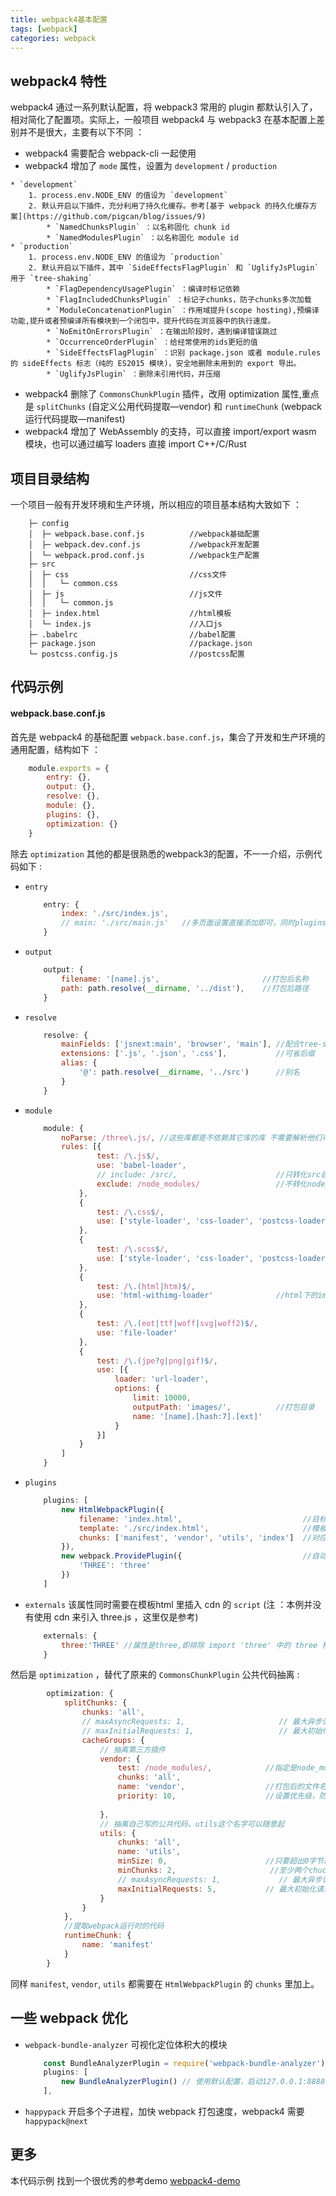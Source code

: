 ```yaml
---
title: webpack4基本配置
tags: [webpack]
categories: webpack
---
```

## webpack4 特性
webpack4 通过一系列默认配置，将 webpack3 常用的 plugin 都默认引入了，相对简化了配置项。实际上，一般项目 webpack4 与 webpack3 在基本配置上差别并不是很大，主要有以下不同 ：
* webpack4 需要配合 webpack-cli 一起使用
* webpack4 增加了 `mode` 属性，设置为 `development` / `production`
<!--more-->
    * `development`
        1. process.env.NODE_ENV 的值设为 `development`
        2. 默认开启以下插件，充分利用了持久化缓存。参考[基于 webpack 的持久化缓存方案](https://github.com/pigcan/blog/issues/9)
            * `NamedChunksPlugin` ：以名称固化 chunk id
            * `NamedModulesPlugin` ：以名称固化 module id
    * `production`
        1. process.env.NODE_ENV 的值设为 `production`
        2. 默认开启以下插件，其中 `SideEffectsFlagPlugin` 和 `UglifyJsPlugin` 用于 `tree-shaking`
            * `FlagDependencyUsagePlugin` ：编译时标记依赖
            * `FlagIncludedChunksPlugin` ：标记子chunks，防子chunks多次加载
            * `ModuleConcatenationPlugin` ：作用域提升(scope hosting),预编译功能,提升或者预编译所有模块到一个闭包中，提升代码在浏览器中的执行速度。
            * `NoEmitOnErrorsPlugin` ：在输出阶段时，遇到编译错误跳过
            * `OccurrenceOrderPlugin` ：给经常使用的ids更短的值
            * `SideEffectsFlagPlugin` ：识别 package.json 或者 module.rules 的 sideEffects 标志（纯的 ES2015 模块)，安全地删除未用到的 export 导出。
            * `UglifyJsPlugin` ：删除未引用代码，并压缩
* webpack4 删除了 `CommonsChunkPlugin` 插件，改用 optimization 属性,重点是 `splitChunks` (自定义公用代码提取—vendor) 和 `runtimeChunk` (webpack运行代码提取—manifest)
* webpack4 增加了 WebAssembly 的支持，可以直接 import/export wasm 模块，也可以通过编写 loaders 直接 import C++/C/Rust

## 项目目录结构
一个项目一般有开发环境和生产环境，所以相应的项目基本结构大致如下 ： 
```
    ├─ config
    │  ├─ webpack.base.conf.js          //webpack基础配置
    │  ├─ webpack.dev.conf.js           //webpack开发配置
    │  └─ webpack.prod.conf.js          //webpack生产配置
    ├─ src
    │  ├─ css                           //css文件
    │  │   └─ common.css 
    │  ├─ js                            //js文件
    │  │   └─ common.js 
    │  ├─ index.html                    //html模板
    │  └─ index.js                      //入口js
    ├─ .babelrc                         //babel配置
    ├─ package.json                     //package.json
    └─ postcss.config.js                //postcss配置
```

## 代码示例
#### webpack.base.conf.js
首先是 webpack4 的基础配置 `webpack.base.conf.js`，集合了开发和生产环境的通用配置，结构如下 ：
```javascript
    module.exports = {
        entry: {},
        output: {},
        resolve: {},
        module: {},
        plugins: {},
        optimization: {}
    }
```
除去 `optimization` 其他的都是很熟悉的webpack3的配置，不一一介绍，示例代码如下 :
* `entry`
    ```javascript
        entry: {
            index: './src/index.js',
            // main: './src/main.js'   //多页面设置直接添加即可，同时plugins需要加上一个新的HtmlWebpackPlugin
        }
    ```
* `output`
    ```javascript
        output: {
            filename: '[name].js',                       //打包后名称
            path: path.resolve(__dirname, '../dist'),    //打包后路径
        }
    ```
* `resolve`
    ```javascript
        resolve: {
            mainFields: ['jsnext:main', 'browser', 'main'], //配合tree-shaking，优先使用es6模块化入口（import）
            extensions: ['.js', '.json', '.css'],           //可省后缀
            alias: {
                '@': path.resolve(__dirname, '../src')      //别名
            }
        }
    ```
* `module`
    ```javascript
        module: {
            noParse: /three\.js/, //这些库都是不依赖其它库的库 不需要解析他们可以加快编译速度
            rules: [{
                    test: /\.js$/,
                    use: 'babel-loader',
                    // include: /src/,                      //只转化src目录下js
                    exclude: /node_modules/                 //不转化node_modules目录下js
                },
                {
                    test: /\.css$/,
                    use: ['style-loader', 'css-loader', 'postcss-loader']
                },
                {
                    test: /\.scss$/,
                    use: ['style-loader', 'css-loader', 'postcss-loader', 'sass-loader']
                },
                {
                    test: /\.(html|htm)$/,
                    use: 'html-withimg-loader'              //html下的img路径
                },
                {
                    test: /\.(eot|ttf|woff|svg|woff2)$/,
                    use: 'file-loader'
                },
                {
                    test: /\.(jpe?g|png|gif)$/,
                    use: [{
                        loader: 'url-loader',
                        options: {
                            limit: 10000,
                            outputPath: 'images/',          //打包目录
                            name: '[name].[hash:7].[ext]'
                        }
                    }]
                }
            ]
        }
    ```
* `plugins`
    ```javascript
        plugins: [
            new HtmlWebpackPlugin({
                filename: 'index.html',                           //目标文件
                template: './src/index.html',                     //模板文件
                chunks: ['manifest', 'vendor', 'utils', 'index']  //对应关系，index.js对应的是index.html
            }),
            new webpack.ProvidePlugin({                           //自动加载模块，而不必到处 import 或 require
                'THREE': 'three'
            })
        ]
    ```
* `externals` 该属性同时需要在模板html 里插入 cdn 的 `script` (注 ：本例并没有使用 cdn 来引入 three.js ，这里仅是参考)
    ```javascript
        externals: {
            three:'THREE' //属性是three,即排除 import 'three' 中的 three 模块，'THREE'则用于检索一个全局 THREE 变量
        }
    ```
然后是 `optimization` ，替代了原来的 `CommonsChunkPlugin` 公共代码抽离 :
```javascript
        optimization: {
            splitChunks: {
                chunks: 'all',
                // maxAsyncRequests: 1,                     // 最大异步请求数， 默认1
                // maxInitialRequests: 1,                   // 最大初始化请求书，默认1
                cacheGroups: {
                    // 抽离第三方插件
                    vendor: {
                        test: /node_modules/,            //指定是node_modules下的第三方包
                        chunks: 'all',
                        name: 'vendor',                  //打包后的文件名，任意命名
                        priority: 10,                    //设置优先级，防止和自定义公共代码提取时被覆盖，不进行打包
                        
                    },
                    // 抽离自己写的公共代码，utils这个名字可以随意起
                    utils: {
                        chunks: 'all',
                        name: 'utils',
                        minSize: 0,                      //只要超出0字节就生成一个新包
                        minChunks: 2,                     //至少两个chucks用到
                        // maxAsyncRequests: 1,             // 最大异步请求数， 默认1
                        maxInitialRequests: 5,           // 最大初始化请求书，默认1
                    }
                }
            },
            //提取webpack运行时的代码
            runtimeChunk: {                              
                name: 'manifest'
            }
        }
```
同样 `manifest`, `vendor`, `utils` 都需要在 `HtmlWebpackPlugin` 的 `chunks` 里加上。






## 一些 webpack 优化
* `webpack-bundle-analyzer` 可视化定位体积大的模块
    ```javascript
        const BundleAnalyzerPlugin = require('webpack-bundle-analyzer').BundleAnalyzerPlugin;
        plugins: [
            new BundleAnalyzerPlugin() // 使用默认配置，启动127.0.0.1:8888
        ],
    ```

* `happypack` 开启多个子进程，加快 webpack 打包速度，webpack4 需要 `happypack@next` 


## 更多
本代码示例 
找到一个很优秀的参考demo [webpack4-demo](https://github.com/carrot-wu/webpack4-demo)

